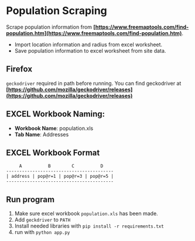 # Population Scraping
Scrape population information from **[https://www.freemaptools.com/find-population.htm](https://www.freemaptools.com/find-population.htm)**.
* Import location information and radius from excel worksheet.
* Save population information to excel worksheet from site data.

## Firefox
`geckodriver` required in path before running. You can find geckodriver at **[https://github.com/mozilla/geckodriver/releases](https://github.com/mozilla/geckodriver/releases)**

## EXCEL Workbook Naming:
- **Workbook Name**: population.xls
- **Tab Name**: Addresses

## EXCEL Workbook Format
```
     A          B        C          D
-----------------------------------------
| address | pop@r=1 | pop@r=3 | pop@r=5 |
-----------------------------------------
```

## Run program
1. Make sure excel workbook `population.xls` has been made.
2. Add `geckdriver` to `PATH`
3. Install needed libraries with `pip install -r requirements.txt`
3. run with `python app.py`
